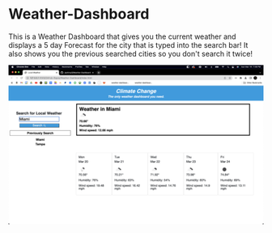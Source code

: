 # Weather-Dashboard

This is a Weather Dashboard that gives you the current weather and displays a 5 day Forecast for the city that is typed into the search bar! It also shows you the previous searched cities so you don't search it twice!

![](assets/images/Screen%20Shot%202023-03-19%20at%207.46.43%20PM.png)